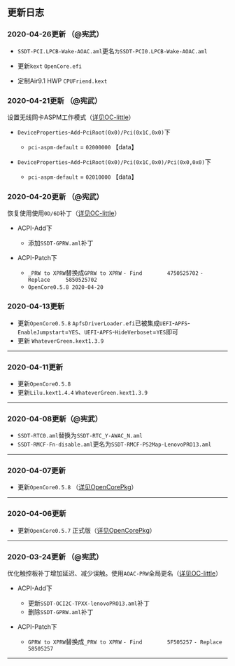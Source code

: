 ## 更新日志

### 2020-04-26更新 （@宪武）

- `SSDT-PCI.LPCB-Wake-AOAC.aml`更名`为SSDT-PCI0.LPCB-Wake-AOAC.aml`

- 更新`kext`  `OpenCore.efi`
  
- 定制Air9.1 HWP `CPUFriend.kext`


### 2020-04-21更新 （@宪武）
设置无线网卡ASPM工作模式（[详见OC-little](https://github.com/daliansky/OC-little/tree/master/01-关于AOAC/01-5-设置ASPM工作模式#pci设备aspm)）

- `DeviceProperties`-`Add`-`PciRoot(0x0)/Pci(0x1C,0x0)`下
  - `pci-aspm-default` = `02000000` 【data】
  
- `DeviceProperties`-`Add`-`PciRoot(0x0)/Pci(0x1C,0x0)/Pci(0x0,0x0)`下
  - `pci-aspm-default` = `02010000` 【data】
  
### 2020-04-20更新 （@宪武）
恢复使用使用`0D/6D`补丁（[详见OC-little](https://github.com/daliansky/OC-little/tree/master/12-060D补丁)）

- ACPI-Add下
  - 添加`SSDT-GPRW.aml`补丁

- ACPI-Patch下
  - `_PRW to XPRW`替换成`GPRW to XPRW`
                         `- Find        4750525702` 
                         `- Replace     5850525702`
  - `OpenCore0.5.8 2020-04-20` 

### 2020-04-13更新

- 更新`OpenCore0.5.8` `ApfsDriverLoader.efi`已被集成`UEFI`-`APFS`-`EnableJumpstart`=`YES`、`UEFI`-`APFS`-`HideVerboset`=`YES`即可
- 更新 `WhateverGreen.kext1.3.9` 

-------------------------------------------------------------------------------------------------------------------

### 2020-04-11更新

- 更新`OpenCore0.5.8` 
- 更新`Lilu.kext1.4.4` `WhateverGreen.kext1.3.9` 

-------------------------------------------------------------------------------------------------------------------

### 2020-04-08更新（@宪武）

- `SSDT-RTC0.aml`替换为`SSDT-RTC_Y-AWAC_N.aml`
- `SSDT-RMCF-Fn-disable.aml`更名为`SSDT-RMCF-PS2Map-LenovoPRO13.aml`

-------------------------------------------------------------------------------------------------------------------

### 2020-04-07更新


- 更新`OpenCore0.5.8` （[详见OpenCorePkg](https://github.com/acidanthera/OpenCorePkg/commit/05e3b1434359f6dc1b53484f3d16a50e76e19e6c)）
  
-------------------------------------------------------------------------------------------------------------------

### 2020-04-06更新

- 更新`OpenCore0.5.7` 正式版（[详见OpenCorePkg](https://github.com/acidanthera/OpenCorePkg/releases)）
  
-------------------------------------------------------------------------------------------------------------------

### 2020-03-24更新 （@宪武）
优化触控板补丁增加延迟、减少误触。使用`AOAC-PRW`全局更名（[详见OC-little](https://github.com/daliansky/OC-little/tree/master/01-关于AOAC/01-5-AOAC-PRW全局更名)）

- ACPI-Add下
  - 更新`SSDT-OCI2C-TPXX-lenovoPRO13.aml`补丁
  - 删除`SSDT-GPRW.aml`补丁

- ACPI-Patch下
  - `GPRW to XPRW`替换成`_PRW to XPRW`
                         `- Find        5F505257` 
                         `- Replace     58505257`
 
-------------------------------------------------------------------------------------------------------------------
